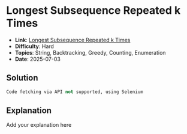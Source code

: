 # Longest Subsequence Repeated k Times
- **Link**: [Longest Subsequence Repeated k Times](https://leetcode.com/problems/longest-subsequence-repeated-k-times)
- **Difficulty**: Hard
- **Topics**: String, Backtracking, Greedy, Counting, Enumeration
- **Date**: 2025-07-03

## Solution
```python
Code fetching via API not supported, using Selenium
```

## Explanation

Add your explanation here
